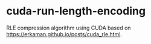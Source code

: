 # cuda-run-length-encoding
RLE compression algorithm using CUDA based on https://erkaman.github.io/posts/cuda_rle.html.
